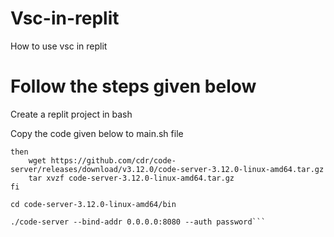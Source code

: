 # Vsc-in-replit
How to use vsc in replit 
# Follow the steps given below

Create a replit project in bash

Copy the code given below to main.sh file

```if [[ ! -d code-server-3.12.0-linux-amd64 ]]
then
    wget https://github.com/cdr/code-server/releases/download/v3.12.0/code-server-3.12.0-linux-amd64.tar.gz
    tar xvzf code-server-3.12.0-linux-amd64.tar.gz
fi

cd code-server-3.12.0-linux-amd64/bin

./code-server --bind-addr 0.0.0.0:8080 --auth password```

